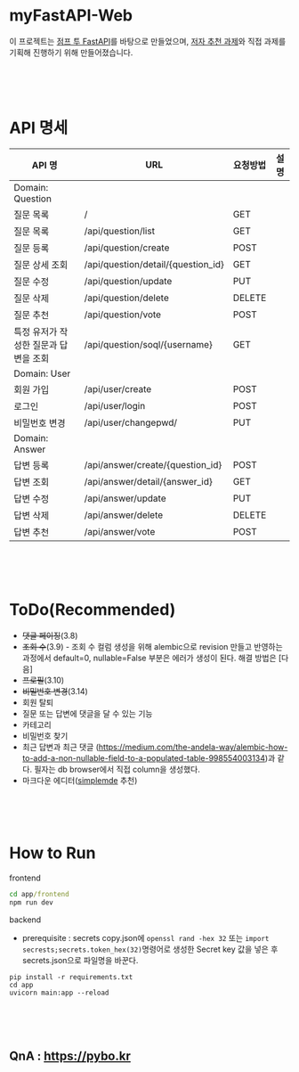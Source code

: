 # myFastAPI-Web

이 프로젝트는 [점프 투 FastAPI](https://wikidocs.net/book/8531)를 바탕으로 만들었으며,
[저자 추천 과제](https://wikidocs.net/177232)와 직접 과제를 기획해 진행하기 위해 만들어졌습니다.

<br/>
<br/>
<br/>

# API 명세
| API 명| URL| 요청방법| 설명 |
|---|---|---|---|
|Domain: Question|
|질문 목록|/|GET||
|질문 목록|/api/question/list|GET||Paginated 질문 목록 조회
|질문 등록|/api/question/create|POST||
|질문 상세 조회|/api/question/detail/{question_id}|GET||
|질문 수정|/api/question/update|PUT||
|질문 삭제|/api/question/delete|DELETE||
|질문 추천|/api/question/vote|POST||
|특정 유저가 작성한 질문과 답변을 조회|/api/question/soql/{username}|GET||
|Domain: User|
|회원 가입|/api/user/create|POST||
|로그인|/api/user/login|POST||
|비밀번호 변경|/api/user/changepwd/|PUT||
|Domain: Answer|
|답변 등록|/api/answer/create/{question_id}|POST||
|답변 조회|/api/answer/detail/{answer_id}|GET||
|답변 수정|/api/answer/update|PUT||
|답변 삭제|/api/answer/delete|DELETE||
|답변 추천|/api/answer/vote|POST||

<br/>
<br/>
<br/>

# ToDo(Recommended)
* ~~댓글 페이징~~(3.8)
* ~~조회 수~~(3.9) - 조회 수 컬럼 생성을 위해 alembic으로 revision 만들고 반영하는 과정에서 default=0, nullable=False 부분은 에러가 생성이 된다. 해결 방법은 [다음]
* ~~프로필~~(3.10)
* ~~비밀번호 변경~~(3.14)
* 회원 탈퇴
* 질문 또는 답변에 댓글을 달 수 있는 기능
* 카테고리
* 비밀번호 찾기
* 최근 답변과 최근 댓글
(https://medium.com/the-andela-way/alembic-how-to-add-a-non-nullable-field-to-a-populated-table-998554003134)과 같다. 필자는 db browser에서 직접 column을 생성했다.
* 마크다운 에디터([simplemde](simplemde.com) 추천)

<br/>
<br/>
<br/>

# How to Run
frontend
```cmd
cd app/frontend
npm run dev
```
backend
- prerequisite : secrets copy.json에 ```openssl rand -hex 32``` 또는 ```import secrests;secrets.token_hex(32)```명령어로 생성한 Secret key 값을 넣은 후 secrets.json으로 파일명을 바꾼다.
```
pip install -r requirements.txt
cd app
uvicorn main:app --reload
```

<br/>
<br/>
<br/>

## QnA : https://pybo.kr
